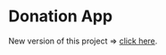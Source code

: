 # Donation App 

New version of this project => [click here](https://github.com/jaremkiwkupka/DonationsApp-Fixed).




